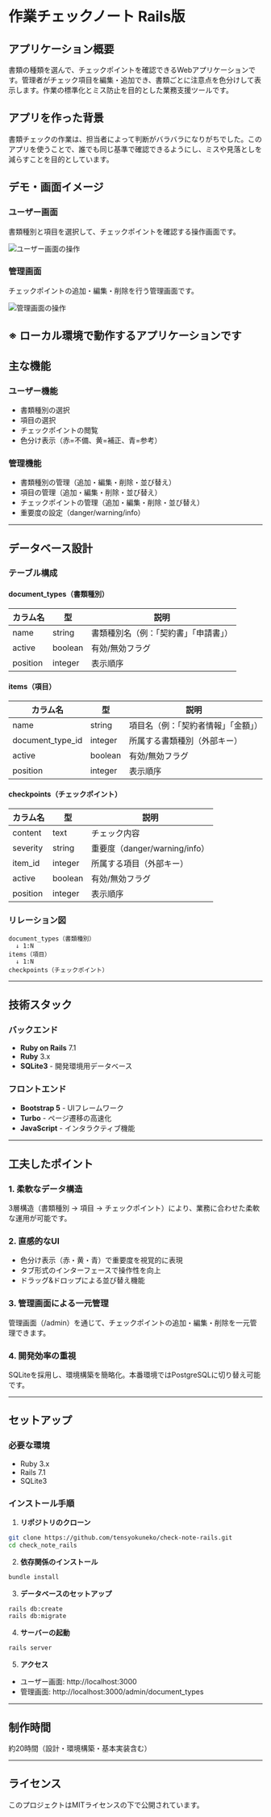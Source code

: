 # 作業チェックノート Rails版

## アプリケーション概要
書類の種類を選んで、チェックポイントを確認できるWebアプリケーションです。管理者がチェック項目を編集・追加でき、書類ごとに注意点を色分けして表示します。作業の標準化とミス防止を目的とした業務支援ツールです。

## アプリを作った背景
書類チェックの作業は、担当者によって判断がバラバラになりがちでした。このアプリを使うことで、誰でも同じ基準で確認できるようにし、ミスや見落としを減らすことを目的としています。

## デモ・画面イメージ
### ユーザー画面
書類種別と項目を選択して、チェックポイントを確認する操作画面です。

![ユーザー画面の操作](https://gyazo.com/c9b8afd6b446b8ee38b1b1b6a700cba8)

### 管理画面
チェックポイントの追加・編集・削除を行う管理画面です。

![管理画面の操作](https://gyazo.com/71a9e4c03c0635d4ec9748d9afa7c167)

※ ローカル環境で動作するアプリケーションです
---

## 主な機能

### ユーザー機能
- 書類種別の選択
- 項目の選択
- チェックポイントの閲覧
- 色分け表示（赤=不備、黄=補正、青=参考）

### 管理機能
- 書類種別の管理（追加・編集・削除・並び替え）
- 項目の管理（追加・編集・削除・並び替え）
- チェックポイントの管理（追加・編集・削除・並び替え）
- 重要度の設定（danger/warning/info）

---

## データベース設計

### テーブル構成

#### document_types（書類種別）
| カラム名 | 型 | 説明 |
|---------|-----|------|
| name | string | 書類種別名（例：「契約書」「申請書」） |
| active | boolean | 有効/無効フラグ |
| position | integer | 表示順序 |

#### items（項目）
| カラム名 | 型 | 説明 |
|---------|-----|------|
| name | string | 項目名（例：「契約者情報」「金額」） |
| document_type_id | integer | 所属する書類種別（外部キー） |
| active | boolean | 有効/無効フラグ |
| position | integer | 表示順序 |

#### checkpoints（チェックポイント）
| カラム名 | 型 | 説明 |
|---------|-----|------|
| content | text | チェック内容 |
| severity | string | 重要度（danger/warning/info） |
| item_id | integer | 所属する項目（外部キー） |
| active | boolean | 有効/無効フラグ |
| position | integer | 表示順序 |

### リレーション図
```
document_types（書類種別）
  ↓ 1:N
items（項目）
  ↓ 1:N
checkpoints（チェックポイント）
```

---

## 技術スタック

### バックエンド
- **Ruby on Rails** 7.1
- **Ruby** 3.x
- **SQLite3** - 開発環境用データベース

### フロントエンド
- **Bootstrap 5** - UIフレームワーク
- **Turbo** - ページ遷移の高速化
- **JavaScript** - インタラクティブ機能

---

## 工夫したポイント

### 1. 柔軟なデータ構造
3層構造（書類種別 → 項目 → チェックポイント）により、業務に合わせた柔軟な運用が可能です。

### 2. 直感的なUI
- 色分け表示（赤・黄・青）で重要度を視覚的に表現
- タブ形式のインターフェースで操作性を向上
- ドラッグ&ドロップによる並び替え機能

### 3. 管理画面による一元管理
管理画面（/admin）を通じて、チェックポイントの追加・編集・削除を一元管理できます。

### 4. 開発効率の重視
SQLiteを採用し、環境構築を簡略化。本番環境ではPostgreSQLに切り替え可能です。

---

## セットアップ

### 必要な環境
- Ruby 3.x
- Rails 7.1
- SQLite3

### インストール手順

1. **リポジトリのクローン**
```bash
git clone https://github.com/tensyokuneko/check-note-rails.git
cd check_note_rails
```

2. **依存関係のインストール**
```bash
bundle install
```

3. **データベースのセットアップ**
```bash
rails db:create
rails db:migrate
```

4. **サーバーの起動**
```bash
rails server
```

5. **アクセス**
- ユーザー画面: http://localhost:3000
- 管理画面: http://localhost:3000/admin/document_types

---

## 制作時間
約20時間（設計・環境構築・基本実装含む）

---

## ライセンス
このプロジェクトはMITライセンスの下で公開されています。
